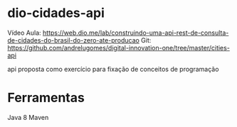 # dio-cidades-api
Vídeo Aula: https://web.dio.me/lab/construindo-uma-api-rest-de-consulta-de-cidades-do-brasil-do-zero-ate-producao
Git: https://github.com/andrelugomes/digital-innovation-one/tree/master/cities-api

api proposta como exercício para fixação de conceitos de programação

# Ferramentas
Java 8
Maven
